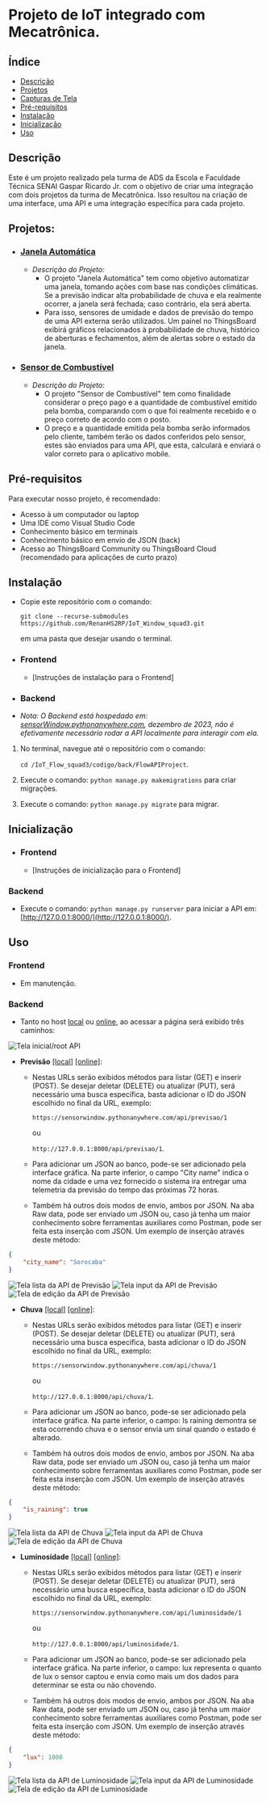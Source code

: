 # Projeto de IoT integrado com Mecatrônica.

## Índice
- [Descrição](#descrição)
- [Projetos](#projetos)
- [Capturas de Tela](#capturas-de-tela)
- [Pré-requisitos](#pré-requisitos)
- [Instalação](#instalação)
- [Inicialização](#inicialização)
- [Uso](#uso)

## Descrição
Este é um projeto realizado pela turma de ADS da Escola e Faculdade Técnica SENAI Gaspar Ricardo Jr. com o objetivo de criar uma integração com dois projetos da turma de Mecatrônica. Isso resultou na criação de uma interface, uma API e uma integração específica para cada projeto.

## Projetos:
- ### [Janela Automática](https://github.com/RenanHS2RP/IoT_Window_squad3)
    - *Descrição do Projeto:*
        - O projeto "Janela Automática" tem como objetivo automatizar uma janela, tomando ações com base nas condições climáticas. Se a previsão indicar alta probabilidade de chuva e ela realmente ocorrer, a janela será fechada; caso contrário, ela será aberta.
        - Para isso, sensores de umidade e dados de previsão do tempo de uma API externa serão utilizados. Um painel no ThingsBoard exibirá gráficos relacionados à probabilidade de chuva, histórico de aberturas e fechamentos, além de alertas sobre o estado da janela.

- ### [Sensor de Combustível](https://github.com/seu-usuario/sua-repo)
    - *Descrição do Projeto:*
        - O projeto "Sensor de Combustível" tem como finalidade considerar o preço pago e a quantidade de combustível emitido pela bomba, comparando com o que foi realmente recebido e o preço correto de acordo com o posto.
        - O preço e a quantidade emitida pela bomba serão informados pelo cliente, também terão os dados conferidos pelo sensor, estes são enviados para uma API, que esta, calculará e enviará o valor correto para o aplicativo mobile.

## Pré-requisitos
Para executar nosso projeto, é recomendado:
- Acesso à um computador ou laptop
- Uma IDE como Visual Studio Code
- Conhecimento básico em terminais
- Conhecimento básico em envio de JSON (back)
- Acesso ao ThingsBoard Community ou ThingsBoard Cloud (recomendado para aplicações de curto prazo)

## Instalação
- Copie este repositório com o comando: 

    `git clone --recurse-submodules https://github.com/RenanHS2RP/IoT_Window_squad3.git` 
    
    em uma pasta que desejar usando o terminal.

- ### Frontend
    - [Instruções de instalação para o Frontend]

- ### Backend
- *Nota: O Backend está hospedado em: [sensorWindow.pythonanywhere.com](http://sensorwindow.pythonanywhere.com/api/), dezembro de 2023, não é efetivamente necessário rodar a API localmente para interagir com ela.*
1. No terminal, navegue até o repositório com o comando:

    `cd /IoT_Flow_squad3/codigo/back/FlowAPIProject`.
2. Execute o comando: `python manage.py makemigrations` para criar migrações.
3. Execute o comando: `python manage.py migrate` para migrar.

## Inicialização
- ### Frontend
    - [Instruções de inicialização para o Frontend]
### Backend
- Execute o comando: `python manage.py runserver` para iniciar a API em: [http://127.0.0.1:8000/](http://127.0.0.1:8000/).

## Uso
### Frontend
- Em manutenção.
### Backend
- Tanto no host [local](http://127.0.0.1:8000/api/) ou [online](https://sensorwindow.pythonanywhere.com/api/), ao acessar a página será exibido três caminhos:

![Tela inicial/root API](/assets/img1.0.png)

- **Previsão** [[local]](http://127.0.0.1:8000/api/previsao/) [[online]](https://sensorwindow.pythonanywhere.com/api/previsao/): 
    - Nestas URLs serão exibidos métodos para listar (GET) e inserir (POST). Se desejar deletar (DELETE) ou atualizar (PUT), será necessário uma busca específica, basta adicionar o ID do JSON escolhido no final da URL, exemplo: 
    
        `https://sensorwindow.pythonanywhere.com/api/previsao/1` 
        
        ou 
        
        `http://127.0.0.1:8000/api/previsao/1`.
    - Para adicionar um JSON ao banco, pode-se ser adicionado pela interface gráfica. Na parte inferior, o campo "City name" indica o nome da cidade e uma vez fornecido o sistema ira entregar uma telemetria da previsão do tempo das próximas 72 horas.
    - Também há outros dois modos de envio, ambos por JSON. Na aba Raw data, pode ser enviado um JSON ou, caso já tenha um maior conhecimento sobre ferramentas auxiliares como Postman, pode ser feita esta inserção com JSON. Um exemplo de inserção através deste método:
```JSON
{
    "city_name": "Sorocaba"
}
```
![Tela lista da API de Previsão](/assets/img2.0.png)
![Tela input da API de Previsão](/assets/img2.0.png)
![Tela de edição da API de Previsão](/assets/img2.0.png)

- **Chuva** [[local]](http://127.0.0.1:8000/api/chuva/) [[online]](https://sensorwindow.pythonanywhere.com/api/chuva/): 
    - Nestas URLs serão exibidos métodos para listar (GET) e inserir (POST). Se desejar deletar (DELETE) ou atualizar (PUT), será necessário uma busca específica, basta adicionar o ID do JSON escolhido no final da URL, exemplo: 
    
        `https://sensorwindow.pythonanywhere.com/api/chuva/1` 
        
        ou 
        
        `http://127.0.0.1:8000/api/chuva/1`.
        
    - Para adicionar um JSON ao banco, pode-se ser adicionado pela interface gráfica. Na parte inferior, o campo: Is raining demontra se esta ocorrendo chuva e o sensor envia um sinal quando o estado é alterado.
    - Também há outros dois modos de envio, ambos por JSON. Na aba Raw data, pode ser enviado um JSON ou, caso já tenha um maior conhecimento sobre ferramentas auxiliares como Postman, pode ser feita esta inserção com JSON. Um exemplo de inserção através deste método:
```JSON
{
    "is_raining": true
}
```
![Tela lista da API de Chuva](/assets/img3.0.png)
![Tela input da API de Chuva](/assets/img3.1.png)
![Tela de edição da API de Chuva](/assets/img3.2.png)

- **Luminosidade** [[local]](http://127.0.0.1:8000/api/luminosidade/) [[online]](https://sensorwindow.pythonanywhere.com/api/luminosidade/): 
    - Nestas URLs serão exibidos métodos para listar (GET) e inserir (POST). Se desejar deletar (DELETE) ou atualizar (PUT), será necessário uma busca específica, basta adicionar o ID do JSON escolhido no final da URL, exemplo: 
    
        `https://sensorwindow.pythonanywhere.com/api/luminosidade/1` 
        
        ou 
        
        `http://127.0.0.1:8000/api/luminosidade/1`.

    - Para adicionar um JSON ao banco, pode-se ser adicionado pela interface gráfica. Na parte inferior, o campo: lux representa o quanto de lux o sensor captou e envia como mais um dos dados para determinar se esta ou não chovendo.
    - Também há outros dois modos de envio, ambos por JSON. Na aba Raw data, pode ser enviado um JSON ou, caso já tenha um maior conhecimento sobre ferramentas auxiliares como Postman, pode ser feita esta inserção com JSON. Um exemplo de inserção através deste método:
```JSON
{
    "lux": 1000
}
```
![Tela lista da API de Luminosidade](/assets/img4.0.png)
![Tela input da API de Luminosidade](/assets/img4.1.png)
![Tela de edição da API de Luminosidade](/assets/img4.2.png)